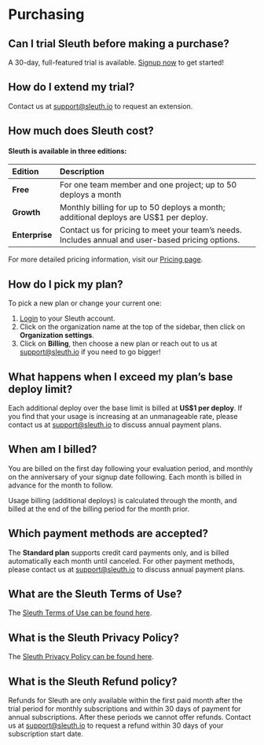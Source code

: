 # Purchasing

## **Can I trial Sleuth before making a purchase?**

A 30-day, full-featured trial is available. [Signup now](https://app.sleuth.io/account/signup/) to get started!

## **How do I extend my trial?**

Contact us at [support@sleuth.io](mailto:support@sleuth.io) to request an extension.

## **How much does Sleuth cost?**

#### Sleuth is available in three editions:

| Edition | Description |
| :--- | :--- |
| **Free** | For one team member and one project; up to 50 deploys a month |
| **Growth** | Monthly billing for up to 50 deploys a month; additional deploys are US$1 per deploy. |
| **Enterprise** | Contact us for pricing to meet your team’s needs. Includes annual and user-based pricing options. |

For more detailed pricing information, visit our [Pricing page](https://www.sleuth.io/pricing). 

## **How do I pick my plan?**

To pick a new plan or change your current one: 

1. [Login](https://app.sleuth.io/accounts/login/) to your Sleuth account. 
2. Click on the organization name at the top of the sidebar, then click on **Organization settings**. 
3. Click on **Billing**, then choose a new plan or reach out to us at [support@sleuth.io](mailto:support@sleuth.io?subject=Upgrade%20my%20Sleuth%20plan!) if you need to go bigger! 

## **What happens when I exceed my plan’s base deploy limit?**

Each additional deploy over the base limit is billed at **US$1 per deploy**. If you find that your usage is increasing at an unmanageable rate, please contact us at [support@sleuth.io](mailto:support@sleuth.io) to discuss annual payment plans.

## **When am I billed?**

You are billed on the first day following your evaluation period, and monthly on the anniversary of your signup date following. Each month is billed in advance for the month to follow.

Usage billing \(additional deploys\) is calculated through the month, and billed at the end of the billing period for the month prior.

## **Which payment methods are accepted?**

The **Standard plan** supports credit card payments only, and is billed automatically each month until canceled. For other payment methods, please contact us at [support@sleuth.io](mailto:support@sleuth.io) to discuss annual payment plans.

## **What are the Sleuth Terms of Use?**

The [Sleuth Terms of Use can be found here](https://www.sleuth.io/terms).

## **What is the Sleuth Privacy Policy?**

The [Sleuth Privacy Policy can be found here](https://www.sleuth.io/privacy).

## **What is the Sleuth Refund policy?**

Refunds for Sleuth are only available within the first paid month after the trial period for monthly subscriptions and within 30 days of payment for annual subscriptions. After these periods we cannot offer refunds. Contact us at [support@sleuth.io](mailto:support@sleuth.io) to request a refund within 30 days of your subscription start date.

